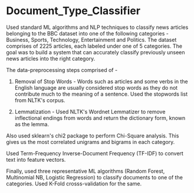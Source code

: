 # Document_Type_Classifier
Used standard ML algorithms and NLP techniques to classify news articles belonging to the BBC dataset into one of the following categories - Business, Sports, Technology, Entertainment and Politics.
The dataset comprises of 2225 articles, each labeled under one of 5 categories. The goal was to build a system that can accurately classify previously unseen news articles into the right category.

The data-preprocessing steps comprised of -
1) Removal of Stop Words - Words such as articles and some verbs in the English language are usually considered stop words as they do not contribute much to the meaning of a sentence. Used the stopwords list from NLTK's corpus.
   
2) Lemmatization - Used NLTK's Wordnet Lemmatizer to remove inflectional endings from words and return the dictionary form, known as the lemma.

Also used sklearn's chi2 package to perform Chi-Square analysis. This gives us the most correlated unigrams and bigrams in each category.

Used Term-Frequency Inverse-Document Frequency (TF-IDF) to convert text into feature vectors.

Finally, used three representative ML algorithms (Random Forest, Multinomial NB, Logistic Regression) to classify documents to one of the categories. 
Used K-Fold crosss-validation for the same.
